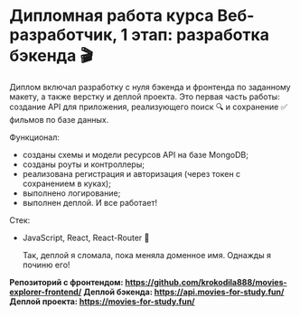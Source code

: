 # **Дипломная работа курса Веб-разработчик, 1 этап: разработка бэкенда 🎬**

Диплом включал разработку с нуля бэкенда и фронтенда по заданному макету, а также верстку и деплой проекта.
Это первая часть работы: создание API для приложения, реализующего поиск 🔍 и сохранение ✅ фильмов по базе данных.

Функционал:
* созданы схемы и модели ресурсов API на базе MongoDB;
* созданы роуты и контроллеры;
* реализована регистрация и авторизация (через токен с сохранением в куках);
* выполнено логирование;
* выполнен деплой. И все работает!

Стек:
* JavaScript, React, React-Router 🦾

  Так, деплой я сломала, пока меняла доменное имя. Однажды я починю его!

**Репозиторий с фронтендом: https://github.com/krokodila888/movies-explorer-frontend/**
**Деплой бэкенда: https://api.movies-for-study.fun/** 
**Деплой проекта: https://movies-for-study.fun/**
